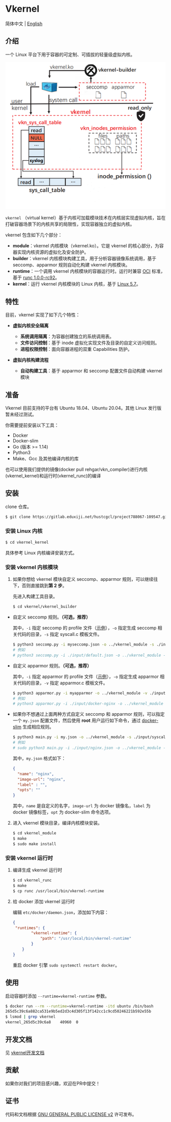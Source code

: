 # Vkernel

简体中文 | [English](docs/README_EN.md)

## 介绍

一个 Linux 平台下用于容器的可定制、可插拔的轻量级虚拟内核。

![vkernel architecture](docs/images/architecture.png)

`vkernel` （virtual kernel）基于内核可加载模块技术在内核层实现虚拟内核，旨在打破容器场景下的内核共享的局限性，实现容器独立的虚拟内核。

vkernel 包含如下几个部分：

- **module**：vkernel 内核模块（vkernel.ko）。它是 vkernel 的核心部分，为容器实现内核资源的虚拟化及安全防护。
- **builder**：vkernel 内核模块构建工具，用于分析容器镜像系统调用，基于 seccomp、apparmor 规则自动化构建 vkernel 内核模块。
- **runtime**：一个调用 vkernel 内核模块的容器运行时。运行时兼容 [OCI](https://github.com/opencontainers/runtime-spec) 标准，基于 [runc 1.0.0-rc92](https://github.com/opencontainers/runc/tree/v1.0.0-rc92)。
- **kernel**：运行 vkernel 内核模块的 Linux 内核，基于 [Linux 5.7](https://github.com/torvalds/linux/tree/v5.7)。

## 特性

目前，vkernel 实现了如下几个特性：

- **虚拟内核安全隔离**
  - **系统调用隔离**：为容器创建独立的系统调用表。
  - **文件访问控制**：基于 inode 虚拟化实现文件及目录的自定义访问规则。
  - **进程权限控制**：面向容器进程的双重 Capabilities 防护。

- **虚拟内核构建流程**
  - **自动构建工具**：基于 apparmor 和 seccomp 配置文件自动构建 vkernel 模块

## 准备

Vkernel 目前支持的平台有 Ubuntu 18.04、Ubuntu 20.04。其他 Linux 发行版暂未经过测试。

你需要提前安装以下工具：

- Docker
- Docker-slim
- Go (版本 >= 1.14)
- Python3
- Make、Gcc 及其他编译内核的库

也可以使用我们提供的镜像(docker pull rehgar/vkn_compiler)进行内核(vkernel_kernel)和运行时(vkernel_runc)的编译 
## 安装

clone 仓库。

```bash
$ git clone https://gitlab.eduxiji.net/hustcgcl/project788067-109547.git
```

### 安装 Linux 内核

```bash
$ cd vkernel_kernel
```

具体参考 Linux 内核编译安装方式。

### 安装 vkernel 内核模块

1. 如果你想给 vkernel 模块自定义 seccomp、apparmor 规则，可以继续往下，否则直接跳到**第 2 步**。

   先进入构建工具目录。

   ```bash
   $ cd vkernel/vkernel_builder
   ```

- 自定义 seccomp 规则。**（可选，推荐）**

  其中，`-i` 指定 seccomp 的 profile 文件（[示例](https://github.com/moby/moby/blob/master/profiles/seccomp/default.json)），`-o` 指定生成 seccomp 相关代码的目录，`-s` 指定 syscall.c 模板文件。

  ```bash
  $ python3 seccomp.py -i myseccomp.json -o ../vkernel_module -s ./input/syscall.c
  # 例如
  # python3 seccomp.py -i ./input/default.json -o ../vkernel_module -s ./input/syscall.c
  ```

- 自定义 apparmor 规则。**（可选，推荐）**

  其中，`-i` 指定 apparmor 的 profile 文件（[示例](https://github.com/moby/moby/blob/master/profiles/apparmor/template.go)），`-o` 指定生成 apparmor 相关代码的目录，`-v` 指定 apparmor.c 模板文件。

  ```bash
  $ python3 apparmor.py -i myapparmor -o ../vkernel_module -v ./input/apparmor.c
  # 例如
  # python3 apparmor.py -i ./input/docker-nginx -o ../vkernel_module -v ./input/apparmor.c
  ```

- 如果你不想通过上面两种方式自定义 seccomp 和 apparmor 规则，可以指定一个 `my.json` 配置文件，然后使用 **root** 用户运行如下命令，通过 [docker-slim](https://github.com/docker-slim/docker-slim) 生成相应规则。

  ```bash
  $ python3 main.py -i my.json -o ../vkernel_module -s ./input/syscall.c -v ./input/apparmor.c
  # 例如
  # sudo python3 main.py -i ./input/nginx.json -o ../vkernel_module -s ./input/syscall.c -v ./input/apparmor.c
  ```

  其中，`my.json` 格式如下：

  ```json
  {
  	"name": "nginx",
  	"image-url": "nginx",
  	"label" : "",
  	"opts": ""
  }
  ```

  其中，`name` 是自定义的名字，`image-url` 为 docker 镜像名，`label` 为 docker 镜像标签，`opt` 为 docker-slim 命令选项。

2. 进入 vkernel 模块目录，编译内核模块安装。

   ```bash
   $ cd vkernel_module
   $ make
   $ sudo make install
   ```

### 安装 vkernel 运行时

1. 编译生成 vkernel 运行时

   ```bash
   $ cd vkernel_runc
   $ make
   $ cp runc /usr/local/bin/vkernel-runtime
   ```

2. 给 docker 添加 vkernel 运行时

   编辑 `etc/docker/daemon.json`，添加如下内容：

   ```json
   {
   	"runtimes": {
           "vkernel-runtime": {
               "path": "/usr/local/bin/vkernel-runtime"
           }
       }
   }
   ```

   重启 docker 引擎 `sudo systemctl restart docker`。

## 使用

启动容器时添加 `--runtime=vkernel-runtime` 参数。

```bash
$ docker run --rm --runtime=vkernel-runtime -itd ubuntu /bin/bash
265d5c39c6a882ca531e9b5ed2d3c4d305f13f142cc1c9cd50246221b592e55b
$ lsmod | grep vkernel
vkernel_265d5c39c6a8    40960  0
```

## 开发文档

见 [vkernel开发文档](docs/vkernel开发文档.pdf)

## 贡献

如果你对我们的项目感兴趣，欢迎在PR中提交！

## 证书

代码和文档根据 [GNU GENERAL PUBLIC LICENSE v2](https://gitlab.eduxiji.net/hustcgcl/project788067-109547/-/blob/master/LICENSE) 许可发布。
